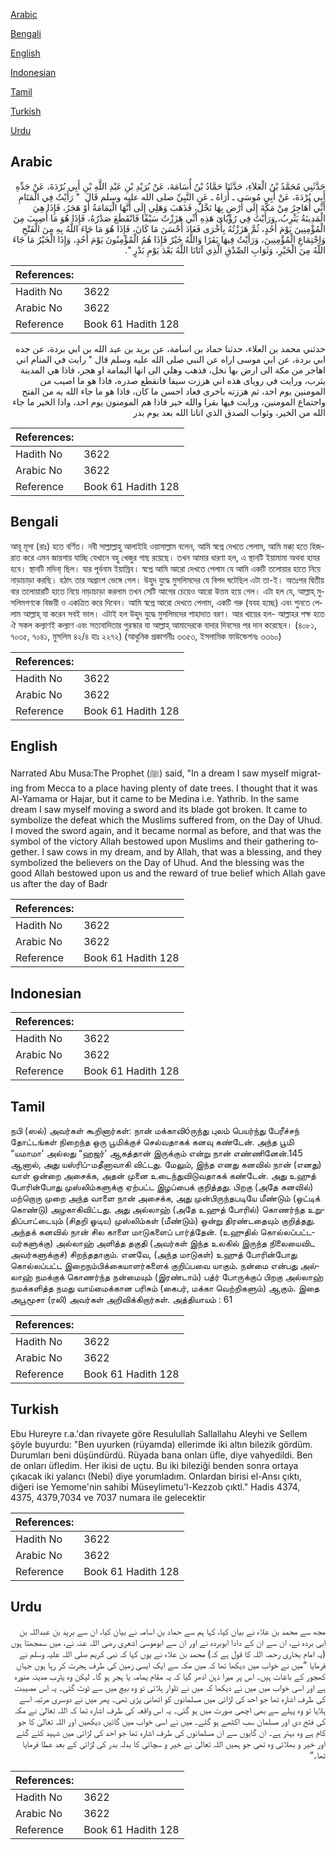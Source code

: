 [Arabic](#arabic)

[Bengali](#bengali)

[English](#english)

[Indonesian](#indonesian)

[Tamil](#tamil)

[Turkish](#turkish)

[Urdu](#urdu)

## Arabic


<div dir="rtl" lang="ar" style={{fontSize:'larger',backgroundColor:'#f8f9fa',padding:20}}>
حَدَّثَنِي مُحَمَّدُ بْنُ الْعَلاَءِ، حَدَّثَنَا حَمَّادُ بْنُ أُسَامَةَ، عَنْ بُرَيْدِ بْنِ عَبْدِ اللَّهِ بْنِ أَبِي بُرْدَةَ، عَنْ جَدِّهِ أَبِي بُرْدَةَ، عَنْ أَبِي مُوسَى ـ أُرَاهُ ـ عَنِ النَّبِيِّ صلى الله عليه وسلم قَالَ ‏ "‏ رَأَيْتُ فِي الْمَنَامِ أَنِّي أُهَاجِرُ مِنْ مَكَّةَ إِلَى أَرْضٍ بِهَا نَخْلٌ، فَذَهَبَ وَهَلِي إِلَى أَنَّهَا الْيَمَامَةُ أَوْ هَجَرُ، فَإِذَا هِيَ الْمَدِينَةُ يَثْرِبُ، وَرَأَيْتُ فِي رُؤْيَاىَ هَذِهِ أَنِّي هَزَزْتُ سَيْفًا فَانْقَطَعَ صَدْرُهُ، فَإِذَا هُوَ مَا أُصِيبَ مِنَ الْمُؤْمِنِينَ يَوْمَ أُحُدٍ، ثُمَّ هَزَزْتُهُ بِأُخْرَى فَعَادَ أَحْسَنَ مَا كَانَ، فَإِذَا هُوَ مَا جَاءَ اللَّهُ بِهِ مِنَ الْفَتْحِ وَاجْتِمَاعِ الْمُؤْمِنِينَ، وَرَأَيْتُ فِيهَا بَقَرًا وَاللَّهُ خَيْرٌ فَإِذَا هُمُ الْمُؤْمِنُونَ يَوْمَ أُحُدٍ، وَإِذَا الْخَيْرُ مَا جَاءَ اللَّهُ مِنَ الْخَيْرِ، وَثَوَابِ الصِّدْقِ الَّذِي آتَانَا اللَّهُ بَعْدَ يَوْمِ بَدْرٍ ‏"‏‏.‏
</div>
<div style={{backgroundColor:'#f8f9fa',padding:20, marginBottom: 10}}><table> <thead> <tr> <th>References:</th> <th></th> </tr> </thead> <tbody><tr><td>Hadith No</td><td>3622</td></tr><tr><td>Arabic No</td><td>3622</td></tr><tr><td>Reference</td><td>Book 61 Hadith 128</td></tr></tbody></table></div>


<div dir="rtl" lang="ar" style={{fontSize:'larger',backgroundColor:'#f8f9fa',padding:20}}>
حدثني محمد بن العلاء، حدثنا حماد بن اسامة، عن بريد بن عبد الله بن ابي بردة، عن جده ابي بردة، عن ابي موسى اراه عن النبي صلى الله عليه وسلم قال " رايت في المنام اني اهاجر من مكة الى ارض بها نخل، فذهب وهلي الى انها اليمامة او هجر، فاذا هي المدينة يثرب، ورايت في روياى هذه اني هززت سيفا فانقطع صدره، فاذا هو ما اصيب من المومنين يوم احد، ثم هززته باخرى فعاد احسن ما كان، فاذا هو ما جاء الله به من الفتح واجتماع المومنين، ورايت فيها بقرا والله خير فاذا هم المومنون يوم احد، واذا الخير ما جاء الله من الخير، وثواب الصدق الذي اتانا الله بعد يوم بدر
</div>
<div style={{backgroundColor:'#f8f9fa',padding:20, marginBottom: 10}}><table> <thead> <tr> <th>References:</th> <th></th> </tr> </thead> <tbody><tr><td>Hadith No</td><td>3622</td></tr><tr><td>Arabic No</td><td>3622</td></tr><tr><td>Reference</td><td>Book 61 Hadith 128</td></tr></tbody></table></div>

## Bengali


<div dir="ltr" lang="bn" style={{fontSize:'larger',backgroundColor:'#f8f9fa',padding:20}}>
আবূ মূসা (রাঃ) হতে বর্ণিত। নবী সাল্লাল্লাহু আলাইহি ওয়াসাল্লাম বলেন, আমি স্বপ্নে দেখতে পেলাম, আমি মক্কা্ হতে হিজরাত করে এমন জায়গায় যাচ্ছি যেখানে বহু খেজুর গাছ রয়েছে। তখন আমার ধারণা হল, এ স্থানটি ইয়ামামা অথবা হাযর হবে। স্থানটি মদিনা্ ছিল। যার পূর্বনাম ইয়াস্রিব। স্বপ্নে আমি আরো দেখতে পেলাম যে আমি একটি তলোয়ার হাতে নিয়ে নাড়াচাড়া করছি। হঠাৎ তার অগ্রাংশ ভেঙ্গে গেল। উহুদ যুদ্ধে মুসলিমদের যে বিপদ ঘটেছিল এটা তা-ই। অতঃপর দ্বিতীয় বার তলোয়ারটি হাতে নিয়ে নাড়াচাড়া করলাম তখন সেটি আগের চেয়েও আরো উত্তম হয়ে গেল। এটা হল যে, আল্লাহ্ মুসলিমগণকে বিজয়ী ও একত্রিত করে দিবেন। আমি স্বপ্নে আরো দেখতে পেলাম, একটি গরু (যবহ হচ্ছে) এবং শুনতে পেলাম আল্লাহ্ যা করেন সবই ভাল। এটাই হল উহুদ যুদ্ধে মুসলিমদের শাহাদাত বরণ। আর খায়ের হল- আল্লাহর পক্ষ হতে ঐ সকল কল্যাণই কল্যাণ এবং সত্যবাদিতার পুরস্কার যা আল্লাহ্ আমাদেরকে বাদার দিবসের পর দান করেছেন। (৪০৮১, ৭০৩৫, ৭০৪১, মুসলিম ৪২/৪ হাঃ ২২৭২) (আধুনিক প্রকাশনীঃ ৩৩৫৩, ইসলামিক ফাউন্ডেশনঃ ৩৩৬০)
</div>
<div style={{backgroundColor:'#f8f9fa',padding:20, marginBottom: 10}}><table> <thead> <tr> <th>References:</th> <th></th> </tr> </thead> <tbody><tr><td>Hadith No</td><td>3622</td></tr><tr><td>Arabic No</td><td>3622</td></tr><tr><td>Reference</td><td>Book 61 Hadith 128</td></tr></tbody></table></div>

## English


<div dir="ltr" lang="en" style={{fontSize:'larger',backgroundColor:'#f8f9fa',padding:20}}>
Narrated Abu Musa:The Prophet (ﷺ) said, "In a dream I saw myself migrating from Mecca to a place having plenty of date trees. I thought that it was Al-Yamama or Hajar, but it came to be Medina i.e. Yathrib. In the same dream I saw myself moving a sword and its blade got broken. It came to symbolize the defeat which the Muslims suffered from, on the Day of Uhud. I moved the sword again, and it became normal as before, and that was the symbol of the victory Allah bestowed upon Muslims and their gathering together. I saw cows in my dream, and by Allah, that was a blessing, and they symbolized the believers on the Day of Uhud. And the blessing was the good Allah bestowed upon us and the reward of true belief which Allah gave us after the day of Badr
</div>
<div style={{backgroundColor:'#f8f9fa',padding:20, marginBottom: 10}}><table> <thead> <tr> <th>References:</th> <th></th> </tr> </thead> <tbody><tr><td>Hadith No</td><td>3622</td></tr><tr><td>Arabic No</td><td>3622</td></tr><tr><td>Reference</td><td>Book 61 Hadith 128</td></tr></tbody></table></div>

## Indonesian


<div dir="ltr" lang="id" style={{fontSize:'larger',backgroundColor:'#f8f9fa',padding:20}}>

</div>
<div style={{backgroundColor:'#f8f9fa',padding:20, marginBottom: 10}}><table> <thead> <tr> <th>References:</th> <th></th> </tr> </thead> <tbody><tr><td>Hadith No</td><td>3622</td></tr><tr><td>Arabic No</td><td>3622</td></tr><tr><td>Reference</td><td>Book 61 Hadith 128</td></tr></tbody></table></div>

## Tamil


<div dir="ltr" lang="ta" style={{fontSize:'larger',backgroundColor:'#f8f9fa',padding:20}}>
நபி (ஸல்) அவர்கள் கூறினார்கள்: நான் மக்காவிóருந்து புலம் பெயர்ந்து பேரீச்சந் தோட்டங்கள் நிறைந்த ஒரு பூமிக்குச் செல்வதாகக் கனவு கண்டேன். அந்த பூமி “யமாமா' அல்லது “ஹஜர்' ஆகத்தான் இருக்கும் என்று நான் எண்ணினேன்.145 ஆனால், அது யஸ்ரிப்-மதீனாவாகி விட்டது. மேலும், இந்த எனது கனவில் நான் (எனது) வாள் ஒன்றை அசைக்க, அதன் முனை உடைந்துவிடுவதாகக் கண்டேன். அது உஹுத் போரின்போது முஸ்லிம்களுக்கு ஏற்பட்ட இழப்பைக் குறித்தது. பிறகு (அதே கனவில்) மற்றொரு முறை அந்த வாளை நான் அசைக்க, அது முன்பிருந்தபடியே மீண்டும் (ஒட்டிக் கொண்டு) அழகாகிவிட்டது. அது அல்லாஹ் (அதே உஹுத் போரில்) கொணர்ந்த உறுதிப்பாட்டையும் (சிதறி ஓடிய) முஸ்லிம்கள் (மீண்டும்) ஒன்று திரண்டதையும் குறித்தது. அந்தக் கனவில் நான் சில காளை மாடுகளைப் பார்த்தேன். (உஹுதில் கொல்லப்பட்டவர்களுக்கு) அல்லாஹ் அளித்த தகுதி (அவர்கள் இந்த உலகில் இருந்த நிலையைவிட அவர்களுக்குச்) சிறந்ததாகும். எனவே, (அந்த மாடுகள்) உஹுத் போரின்போது கொல்லப்பட்ட இறைநம்பிக்கையாளர்களைக் குறிப்பவை யாகும். நன்மை என்பது அல்லாஹ் நமக்குக் கொணர்ந்த நன்மையும் (இரண்டாம்) பத்ர் போருக்குப் பிறகு அல்லாஹ் நமக்களித்த நமது வாய்மைக்கான பரிசும் (கைபர், மக்கா வெற்றிகளும்) ஆகும். இதை அபூமூசா (ரலி) அவர்கள் அறிவிக்கிறார்கள். அத்தியாயம் : 61
</div>
<div style={{backgroundColor:'#f8f9fa',padding:20, marginBottom: 10}}><table> <thead> <tr> <th>References:</th> <th></th> </tr> </thead> <tbody><tr><td>Hadith No</td><td>3622</td></tr><tr><td>Arabic No</td><td>3622</td></tr><tr><td>Reference</td><td>Book 61 Hadith 128</td></tr></tbody></table></div>

## Turkish


<div dir="ltr" lang="tr" style={{fontSize:'larger',backgroundColor:'#f8f9fa',padding:20}}>
Ebu Hureyre r.a.'dan rivayete göre Resulullah Sallallahu Aleyhi ve Sellem şöyle buyurdu: "Ben uyurken (rüyamda) ellerimde iki altın bilezik gördüm. Durumları beni düşündürdü. Rüyada bana onları üfle, diye vahyedildi. Ben de onları üfledim. Her ikisi de uçtu. Bu iki bileziği benden sonra ortaya çıkacak iki yalancı (Nebi) diye yorumladım. Onlardan birisi el-Ansı çıktı, diğeri ise Yemome'nin sahibi Müseylimetu'l-Kezzob çıktl." Hadis 4374, 4375, 4379,7034 ve 7037 numara ile gelecektir
</div>
<div style={{backgroundColor:'#f8f9fa',padding:20, marginBottom: 10}}><table> <thead> <tr> <th>References:</th> <th></th> </tr> </thead> <tbody><tr><td>Hadith No</td><td>3622</td></tr><tr><td>Arabic No</td><td>3622</td></tr><tr><td>Reference</td><td>Book 61 Hadith 128</td></tr></tbody></table></div>

## Urdu


<div dir="rtl" lang="ur" style={{fontSize:'larger',backgroundColor:'#f8f9fa',padding:20}}>
مجھ سے محمد بن علاء نے بیان کیا، کہا ہم سے حماد بن اسامہ نے بیان کیا، ان سے برید بن عبداللہ بن ابی بردہ نے، ان سے ان کے دادا ابوبردہ نے اور ان سے ابوموسیٰ اشعری رضی اللہ عنہ نے، میں سمجھتا ہوں (یہ امام بخاری رحمہ اللہ کا قول ہے کہ) محمد بن علاء نے یوں کہا کہ نبی کریم صلی اللہ علیہ وسلم نے فرمایا ”میں نے خواب میں دیکھا تھا کہ میں مکہ سے ایک ایسی زمین کی طرف ہجرت کر رہا ہوں جہاں کھجور کے باغات ہیں۔ اس پر میرا ذہن ادھر گیا کہ یہ مقام یمامہ یا ہجر ہو گا۔ لیکن وہ یثرب مدینہ منورہ ہے اور اسی خواب میں میں نے دیکھا کہ میں نے تلوار ہلائی تو وہ بیچ میں سے ٹوٹ گئی۔ یہ اس مصیبت کی طرف اشارہ تھا جو احد کی لڑائی میں مسلمانوں کو اٹھانی پڑی تھی۔ پھر میں نے دوسری مرتبہ اسے ہلایا تو وہ پہلے سے بھی اچھی صورت میں ہو گئی۔ یہ اس واقعہ کی طرف اشارہ تھا کہ اللہ تعالیٰ نے مکہ کی فتح دی اور مسلمان سب اکٹھے ہو گئے۔ میں نے اسی خواب میں گائیں دیکھیں اور اللہ تعالیٰ کا جو کام ہے وہ بہتر ہے۔ ان گایوں سے ان مسلمانوں کی طرف اشارہ تھا جو احد کی لڑائی میں شہید کئے گئے اور خیر و بھلائی وہ تھی جو ہمیں اللہ تعالیٰ نے خیر و سچائی کا بدلہ بدر کی لڑائی کے بعد عطا فرمایا تھا۔“
</div>
<div style={{backgroundColor:'#f8f9fa',padding:20, marginBottom: 10}}><table> <thead> <tr> <th>References:</th> <th></th> </tr> </thead> <tbody><tr><td>Hadith No</td><td>3622</td></tr><tr><td>Arabic No</td><td>3622</td></tr><tr><td>Reference</td><td>Book 61 Hadith 128</td></tr></tbody></table></div>